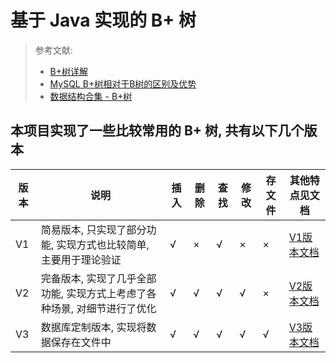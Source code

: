 # 基于 Java 实现的 B+ 树
> 参考文献:
> - [B+树详解](https://ivanzz1001.github.io/records/post/data-structure/2018/06/16/ds-bplustree)
> - [MySQL B+树相对于B树的区别及优势](https://juejin.cn/post/7117516433386373133)
> - [数据结构合集 - B+树](https://www.bilibili.com/video/BV1bs421u7pY/)

## 本项目实现了一些比较常用的 B+ 树, 共有以下几个版本

| 版本  | 说明                                      | 插入  | 删除  | 查找  | 修改  | 存文件 | 其他特点见文档                |
| --- | --------------------------------------- | --- | --- | --- | --- | --- |------------------------|
| V1  | 简易版本, 只实现了部分功能, 实现方式也比较简单, 主要用于理论验证     | √   | ×   | √   | ×   | ×   | [V1版本文档](README.V1.md) |
| V2  | 完备版本, 实现了几乎全部功能, 实现方式上考虑了各种场景, 对细节进行了优化 | √   | √   | √   | √   | ×   | [V2版本文档](README.V2.md) |
| V3  | 数据库定制版本, 实现将数据保存在文件中                    | √   | √   | √   | √   | √   | [V3版本文档](README.V3.md) |


